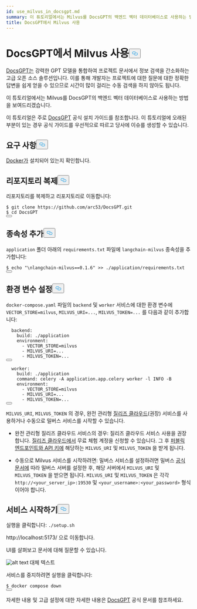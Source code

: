 ```yaml
---
id: use_milvus_in_docsgpt.md
summary: 이 튜토리얼에서는 Milvus를 DocsGPT의 백엔드 벡터 데이터베이스로 사용하는 방법을 보여드리겠습니다.
title: DocsGPT에서 Milvus 사용
---
```

<h1 id="Use-Milvus-in-DocsGPT" class="common-anchor-header">DocsGPT에서 Milvus 사용<button data-href="#Use-Milvus-in-DocsGPT" class="anchor-icon" translate="no">
      <svg translate="no"
        aria-hidden="true"
        focusable="false"
        height="20"
        version="1.1"
        viewBox="0 0 16 16"
        width="16"
      >
        <path
          fill="#0092E4"
          fill-rule="evenodd"
          d="M4 9h1v1H4c-1.5 0-3-1.69-3-3.5S2.55 3 4 3h4c1.45 0 3 1.69 3 3.5 0 1.41-.91 2.72-2 3.25V8.59c.58-.45 1-1.27 1-2.09C10 5.22 8.98 4 8 4H4c-.98 0-2 1.22-2 2.5S3 9 4 9zm9-3h-1v1h1c1 0 2 1.22 2 2.5S13.98 12 13 12H9c-.98 0-2-1.22-2-2.5 0-.83.42-1.64 1-2.09V6.25c-1.09.53-2 1.84-2 3.25C6 11.31 7.55 13 9 13h4c1.45 0 3-1.69 3-3.5S14.5 6 13 6z"
        ></path>
      </svg>
    </button></h1><p><a href="https://github.com/arc53/DocsGPT">DocsGPT는</a> 강력한 GPT 모델을 통합하여 프로젝트 문서에서 정보 검색을 간소화하는 고급 오픈 소스 솔루션입니다. 이를 통해 개발자는 프로젝트에 대한 질문에 대한 정확한 답변을 쉽게 얻을 수 있으므로 시간이 많이 걸리는 수동 검색을 하지 않아도 됩니다.</p>
<p>이 튜토리얼에서는 Milvus를 DocsGPT의 백엔드 벡터 데이터베이스로 사용하는 방법을 보여드리겠습니다.</p>
<div class="alert note">
<p>이 튜토리얼은 주로 <a href="https://github.com/arc53/DocsGPT?tab=readme-ov-file#quickstart">DocsGPT</a> 공식 설치 가이드를 참조합니다. 이 튜토리얼에 오래된 부분이 있는 경우 공식 가이드를 우선적으로 따르고 당사에 이슈를 생성할 수 있습니다.</p>
</div>
<h2 id="Requirements" class="common-anchor-header">요구 사항<button data-href="#Requirements" class="anchor-icon" translate="no">
      <svg translate="no"
        aria-hidden="true"
        focusable="false"
        height="20"
        version="1.1"
        viewBox="0 0 16 16"
        width="16"
      >
        <path
          fill="#0092E4"
          fill-rule="evenodd"
          d="M4 9h1v1H4c-1.5 0-3-1.69-3-3.5S2.55 3 4 3h4c1.45 0 3 1.69 3 3.5 0 1.41-.91 2.72-2 3.25V8.59c.58-.45 1-1.27 1-2.09C10 5.22 8.98 4 8 4H4c-.98 0-2 1.22-2 2.5S3 9 4 9zm9-3h-1v1h1c1 0 2 1.22 2 2.5S13.98 12 13 12H9c-.98 0-2-1.22-2-2.5 0-.83.42-1.64 1-2.09V6.25c-1.09.53-2 1.84-2 3.25C6 11.31 7.55 13 9 13h4c1.45 0 3-1.69 3-3.5S14.5 6 13 6z"
        ></path>
      </svg>
    </button></h2><p><a href="https://docs.docker.com/engine/install/">Docker가</a> 설치되어 있는지 확인합니다.</p>
<h2 id="Clone-the-repository" class="common-anchor-header">리포지토리 복제<button data-href="#Clone-the-repository" class="anchor-icon" translate="no">
      <svg translate="no"
        aria-hidden="true"
        focusable="false"
        height="20"
        version="1.1"
        viewBox="0 0 16 16"
        width="16"
      >
        <path
          fill="#0092E4"
          fill-rule="evenodd"
          d="M4 9h1v1H4c-1.5 0-3-1.69-3-3.5S2.55 3 4 3h4c1.45 0 3 1.69 3 3.5 0 1.41-.91 2.72-2 3.25V8.59c.58-.45 1-1.27 1-2.09C10 5.22 8.98 4 8 4H4c-.98 0-2 1.22-2 2.5S3 9 4 9zm9-3h-1v1h1c1 0 2 1.22 2 2.5S13.98 12 13 12H9c-.98 0-2-1.22-2-2.5 0-.83.42-1.64 1-2.09V6.25c-1.09.53-2 1.84-2 3.25C6 11.31 7.55 13 9 13h4c1.45 0 3-1.69 3-3.5S14.5 6 13 6z"
        ></path>
      </svg>
    </button></h2><p>리포지토리를 복제하고 리포지토리로 이동합니다:</p>
<pre><code translate="no" class="language-shell"><span class="hljs-meta prompt_">$ </span><span class="language-bash">git <span class="hljs-built_in">clone</span> https://github.com/arc53/DocsGPT.git</span>
<span class="hljs-meta prompt_">$ </span><span class="language-bash"><span class="hljs-built_in">cd</span> DocsGPT</span>
<button class="copy-code-btn"></button></code></pre>
<h2 id="Add-dependency" class="common-anchor-header">종속성 추가<button data-href="#Add-dependency" class="anchor-icon" translate="no">
      <svg translate="no"
        aria-hidden="true"
        focusable="false"
        height="20"
        version="1.1"
        viewBox="0 0 16 16"
        width="16"
      >
        <path
          fill="#0092E4"
          fill-rule="evenodd"
          d="M4 9h1v1H4c-1.5 0-3-1.69-3-3.5S2.55 3 4 3h4c1.45 0 3 1.69 3 3.5 0 1.41-.91 2.72-2 3.25V8.59c.58-.45 1-1.27 1-2.09C10 5.22 8.98 4 8 4H4c-.98 0-2 1.22-2 2.5S3 9 4 9zm9-3h-1v1h1c1 0 2 1.22 2 2.5S13.98 12 13 12H9c-.98 0-2-1.22-2-2.5 0-.83.42-1.64 1-2.09V6.25c-1.09.53-2 1.84-2 3.25C6 11.31 7.55 13 9 13h4c1.45 0 3-1.69 3-3.5S14.5 6 13 6z"
        ></path>
      </svg>
    </button></h2><p><code translate="no">application</code> 폴더 아래의 <code translate="no">requirements.txt</code> 파일에 <code translate="no">langchain-milvus</code> 종속성을 추가합니다:</p>
<pre><code translate="no" class="language-shell"><span class="hljs-meta prompt_">$ </span><span class="language-bash"><span class="hljs-built_in">echo</span> <span class="hljs-string">&quot;\nlangchain-milvus==0.1.6&quot;</span> &gt;&gt; ./application/requirements.txt</span>
<button class="copy-code-btn"></button></code></pre>
<h2 id="Set-environment-variables" class="common-anchor-header">환경 변수 설정<button data-href="#Set-environment-variables" class="anchor-icon" translate="no">
      <svg translate="no"
        aria-hidden="true"
        focusable="false"
        height="20"
        version="1.1"
        viewBox="0 0 16 16"
        width="16"
      >
        <path
          fill="#0092E4"
          fill-rule="evenodd"
          d="M4 9h1v1H4c-1.5 0-3-1.69-3-3.5S2.55 3 4 3h4c1.45 0 3 1.69 3 3.5 0 1.41-.91 2.72-2 3.25V8.59c.58-.45 1-1.27 1-2.09C10 5.22 8.98 4 8 4H4c-.98 0-2 1.22-2 2.5S3 9 4 9zm9-3h-1v1h1c1 0 2 1.22 2 2.5S13.98 12 13 12H9c-.98 0-2-1.22-2-2.5 0-.83.42-1.64 1-2.09V6.25c-1.09.53-2 1.84-2 3.25C6 11.31 7.55 13 9 13h4c1.45 0 3-1.69 3-3.5S14.5 6 13 6z"
        ></path>
      </svg>
    </button></h2><p><code translate="no">docker-compose.yaml</code> 파일의 <code translate="no">backend</code> 및 <code translate="no">worker</code> 서비스에 대한 환경 변수에 <code translate="no">VECTOR_STORE=milvus</code>, <code translate="no">MILVUS_URI=...</code>, <code translate="no">MILVUS_TOKEN=...</code> 를 다음과 같이 추가합니다:</p>
<pre><code translate="no" class="language-yaml">  <span class="hljs-attr">backend:</span>
    <span class="hljs-attr">build:</span> <span class="hljs-string">./application</span>
    <span class="hljs-attr">environment:</span>
      <span class="hljs-bullet">-</span> <span class="hljs-string">VECTOR_STORE=milvus</span>
      <span class="hljs-bullet">-</span> <span class="hljs-string">MILVUS_URI=...</span>
      <span class="hljs-bullet">-</span> <span class="hljs-string">MILVUS_TOKEN=...</span>
<button class="copy-code-btn"></button></code></pre>
<pre><code translate="no" class="language-yaml">  <span class="hljs-attr">worker:</span>
    <span class="hljs-attr">build:</span> <span class="hljs-string">./application</span>
    <span class="hljs-attr">command:</span> <span class="hljs-string">celery</span> <span class="hljs-string">-A</span> <span class="hljs-string">application.app.celery</span> <span class="hljs-string">worker</span> <span class="hljs-string">-l</span> <span class="hljs-string">INFO</span> <span class="hljs-string">-B</span>
    <span class="hljs-attr">environment:</span>
      <span class="hljs-bullet">-</span> <span class="hljs-string">VECTOR_STORE=milvus</span>
      <span class="hljs-bullet">-</span> <span class="hljs-string">MILVUS_URI=...</span>
      <span class="hljs-bullet">-</span> <span class="hljs-string">MILVUS_TOKEN=...</span>
<button class="copy-code-btn"></button></code></pre>
<p><code translate="no">MILVUS_URI</code>, <code translate="no">MILVUS_TOKEN</code> 의 경우, 완전 관리형 <a href="https://zilliz.com/cloud">질리즈 클라우드</a>(권장) 서비스를 사용하거나 수동으로 밀버스 서비스를 시작할 수 있습니다.</p>
<ul>
<li><p>완전 관리형 질리즈 클라우드 서비스의 경우: 질리즈 클라우드 서비스 사용을 권장합니다. <a href="https://zilliz.com/cloud">질리즈 클라우드에서</a> 무료 체험 계정을 신청할 수 있습니다. 그 후 <a href="https://docs.zilliz.com/docs/on-zilliz-cloud-console#cluster-details">퍼블릭 엔드포인트와 API 키에</a> 해당하는 <code translate="no">MILVUS_URI</code> 및 <code translate="no">MILVUS_TOKEN</code> 을 받게 됩니다.</p></li>
<li><p>수동으로 Milvus 서비스를 시작하려면: 밀버스 서비스를 설정하려면 밀버스 <a href="https://milvus.io/docs/install_standalone-docker-compose.md">공식 문서에</a> 따라 밀버스 서버를 설정한 후, 해당 서버에서 <code translate="no">MILVUS_URI</code> 및 <code translate="no">MILVUS_TOKEN</code> 을 받으면 됩니다. <code translate="no">MILVUS_URI</code> 및 <code translate="no">MILVUS_TOKEN</code> 은 각각 <code translate="no">http://&lt;your_server_ip&gt;:19530</code> 및 <code translate="no">&lt;your_username&gt;:&lt;your_password&gt;</code> 형식이어야 합니다.</p></li>
</ul>
<h2 id="Start-the-services" class="common-anchor-header">서비스 시작하기<button data-href="#Start-the-services" class="anchor-icon" translate="no">
      <svg translate="no"
        aria-hidden="true"
        focusable="false"
        height="20"
        version="1.1"
        viewBox="0 0 16 16"
        width="16"
      >
        <path
          fill="#0092E4"
          fill-rule="evenodd"
          d="M4 9h1v1H4c-1.5 0-3-1.69-3-3.5S2.55 3 4 3h4c1.45 0 3 1.69 3 3.5 0 1.41-.91 2.72-2 3.25V8.59c.58-.45 1-1.27 1-2.09C10 5.22 8.98 4 8 4H4c-.98 0-2 1.22-2 2.5S3 9 4 9zm9-3h-1v1h1c1 0 2 1.22 2 2.5S13.98 12 13 12H9c-.98 0-2-1.22-2-2.5 0-.83.42-1.64 1-2.09V6.25c-1.09.53-2 1.84-2 3.25C6 11.31 7.55 13 9 13h4c1.45 0 3-1.69 3-3.5S14.5 6 13 6z"
        ></path>
      </svg>
    </button></h2><p>실행을 클릭합니다: <code translate="no">./setup.sh</code></p>
<p>http://localhost:5173/ 으로 이동합니다.</p>
<p>UI를 살펴보고 문서에 대해 질문할 수 있습니다.</p>
<p>
  
   <span class="img-wrapper"> <img translate="no" src="/docs/v2.6.x/assets/doscgpt_ui.png" alt="alt text" class="doc-image" id="alt-text" />
   </span> <span class="img-wrapper"> <span>대체 텍스트</span> </span></p>
<p>서비스를 중지하려면 실행을 클릭합니다:</p>
<pre><code translate="no" class="language-shell"><span class="hljs-meta prompt_">$ </span><span class="language-bash">docker compose down</span>
<button class="copy-code-btn"></button></code></pre>
<p>자세한 내용 및 고급 설정에 대한 자세한 내용은 <a href="https://github.com/arc53/DocsGPT">DocsGPT</a> 공식 문서를 참조하세요.</p>
